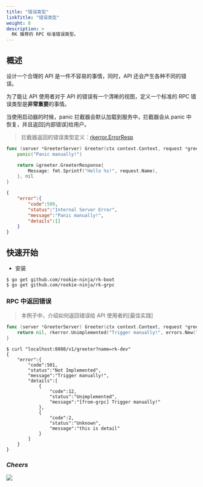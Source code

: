 ```yaml
---
title: "错误类型"
linkTitle: "错误类型"
weight: 8
description: >
  RK 推荐的 RPC 标准错误类型。
---
```


## 概述
设计一个合理的 API 是一件不容易的事情，同时，API 还会产生各种不同的错误。

为了能让 API 使用者对于 API 的错误有一个清晰的视图，定义一个标准的 RPC 错误类型是**非常重要**的事情。

当使用启动器的时候，panic 拦截器会默认加载到服务中，拦截器会从 panic 中恢复，并且返回[内部错误]给用户。

> 拦截器返回的错误类型定义：[rkerror.ErrorResp](https://github.com/rookie-ninja/rk-common/blob/master/error/error.go)

```go
func (server *GreeterServer) Greeter(ctx context.Context, request *greeter.GreeterRequest) (*greeter.GreeterResponse, error) {
	panic("Panic manually!")

	return &greeter.GreeterResponse{
		Message: fmt.Sprintf("Hello %s!", request.Name),
	}, nil
}
```

```json
{
    "error":{
        "code":500,
        "status":"Internal Server Error",
        "message":"Panic manually!",
        "details":[]
    }
}
```

## 快速开始
- 安装

```shell script
$ go get github.com/rookie-ninja/rk-boot
$ go get github.com/rookie-ninja/rk-grpc
```

### RPC 中返回错误
> 本例子中，介绍如何返回错误给 API 使用者的[最佳实践] 

```go
func (server *GreeterServer) Greeter(ctx context.Context, request *greeter.GreeterRequest) (*greeter.GreeterResponse, error) {
	return nil, rkerror.Unimplemented("Trigger manually!", errors.New("this is detail")).Err()
}
```
```shell script
$ curl "localhost:8080/v1/greeter?name=rk-dev"
{
    "error":{
        "code":501,
        "status":"Not Implemented",
        "message":"Trigger manually!",
        "details":[
            {
                "code":12,
                "status":"Unimplemented",
                "message":"[from-grpc] Trigger manually!"
            },
            {
                "code":2,
                "status":"Unknown",
                "message":"this is detail"
            }
        ]
    }
}
```

### _**Cheers**_
![](/bootstrapper/user-guide/cheers.png)
